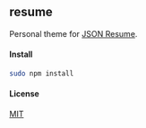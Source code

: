 ## resume
Personal theme for [JSON Resume](http://jsonresume.org/).

#### Install
```bash
sudo npm install
```

#### License
[MIT](http://mths.be/mit)
